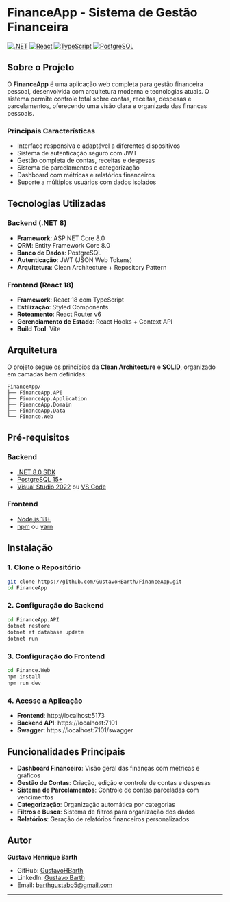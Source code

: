 # FinanceApp - Sistema de Gestão Financeira

[![.NET](https://img.shields.io/badge/.NET-8.0-blue.svg)](https://dotnet.microsoft.com/download/dotnet/8.0)
[![React](https://img.shields.io/badge/React-18.0-blue.svg)](https://reactjs.org/)
[![TypeScript](https://img.shields.io/badge/TypeScript-5.0-blue.svg)](https://www.typescriptlang.org/)
[![PostgreSQL](https://img.shields.io/badge/PostgreSQL-15.0-blue.svg)](https://www.postgresql.org/)

## Sobre o Projeto

O **FinanceApp** é uma aplicação web completa para gestão financeira pessoal, desenvolvida com arquitetura moderna e tecnologias atuais. O sistema permite controle total sobre contas, receitas, despesas e parcelamentos, oferecendo uma visão clara e organizada das finanças pessoais.

### Principais Características

- Interface responsiva e adaptável a diferentes dispositivos
- Sistema de autenticação seguro com JWT
- Gestão completa de contas, receitas e despesas
- Sistema de parcelamentos e categorização
- Dashboard com métricas e relatórios financeiros
- Suporte a múltiplos usuários com dados isolados

## Tecnologias Utilizadas

### Backend (.NET 8)
- **Framework**: ASP.NET Core 8.0
- **ORM**: Entity Framework Core 8.0
- **Banco de Dados**: PostgreSQL
- **Autenticação**: JWT (JSON Web Tokens)
- **Arquitetura**: Clean Architecture + Repository Pattern

### Frontend (React 18)
- **Framework**: React 18 com TypeScript
- **Estilização**: Styled Components
- **Roteamento**: React Router v6
- **Gerenciamento de Estado**: React Hooks + Context API
- **Build Tool**: Vite

## Arquitetura

O projeto segue os princípios da **Clean Architecture** e **SOLID**, organizado em camadas bem definidas:

```
FinanceApp/
├── FinanceApp.API
├── FinanceApp.Application
├── FinanceApp.Domain
├── FinanceApp.Data
└── Finance.Web
```
## Pré-requisitos

### Backend
- [.NET 8.0 SDK](https://dotnet.microsoft.com/download/dotnet/8.0)
- [PostgreSQL 15+](https://www.postgresql.org/download/)
- [Visual Studio 2022](https://visualstudio.microsoft.com/) ou [VS Code](https://code.visualstudio.com/)

### Frontend
- [Node.js 18+](https://nodejs.org/)
- [npm](https://www.npmjs.com/) ou [yarn](https://yarnpkg.com/)

## Instalação

### 1. Clone o Repositório
```bash
git clone https://github.com/GustavoHBarth/FinanceApp.git
cd FinanceApp
```

### 2. Configuração do Backend
```bash
cd FinanceApp.API
dotnet restore
dotnet ef database update
dotnet run
```

### 3. Configuração do Frontend
```bash
cd Finance.Web
npm install
npm run dev
```

### 4. Acesse a Aplicação
- **Frontend**: http://localhost:5173
- **Backend API**: https://localhost:7101
- **Swagger**: https://localhost:7101/swagger

## Funcionalidades Principais

- **Dashboard Financeiro**: Visão geral das finanças com métricas e gráficos
- **Gestão de Contas**: Criação, edição e controle de contas e despesas
- **Sistema de Parcelamentos**: Controle de contas parceladas com vencimentos
- **Categorização**: Organização automática por categorias
- **Filtros e Busca**: Sistema de filtros para organização dos dados
- **Relatórios**: Geração de relatórios financeiros personalizados

## Autor

**Gustavo Henrique Barth**
- GitHub: [GustavoHBarth](https://github.com/GustavoHBarth)
- LinkedIn: [Gustavo Barth](https://www.linkedin.com/in/gustavo-henrique-barth)
- Email: barthgustabo5@gmail.com

---
